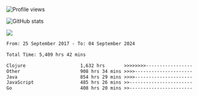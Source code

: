 ![Profile views](https://komarev.com/ghpvc/?username=liuchong)

![GitHub stats](https://github-readme-stats.vercel.app/api?username=liuchong&show_icons=true)

<img src="https://cr-skills-chart-widget.azurewebsites.net/api/api?username=liuchong&skills=C,C%2B%2B,C%23,Clojure,Java,JavaScript,TypeScript,Python,Go,Rust&show-other-skills=true"/>

<!--START_SECTION:waka-->

```txt
From: 25 September 2017 - To: 04 September 2024

Total Time: 5,409 hrs 42 mins

Clojure                    1,632 hrs       >>>>>>>>-----------------   30.17 %
Other                      908 hrs 34 mins >>>>---------------------   16.80 %
Java                       854 hrs 29 mins >>>>---------------------   15.80 %
JavaScript                 485 hrs 26 mins >>-----------------------   08.97 %
Go                         408 hrs 20 mins >>-----------------------   07.55 %
```

<!--END_SECTION:waka-->
